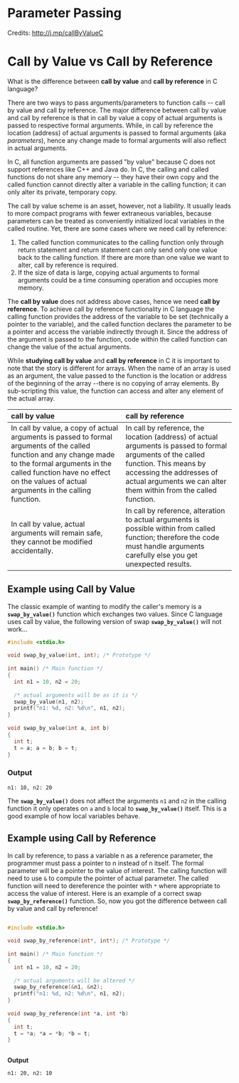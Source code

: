 
# Parameter Passing

Credits: http://j.mp/callByValueC 

# Call by Value vs Call by Reference

What is the difference between **call by value** and **call by reference** in C language?

There are two ways to pass arguments/parameters to function calls -- call by value and call by reference. The major difference between call by value and call by reference is that in call by value a copy of actual arguments is passed to respective formal arguments. While, in call by reference the location (address) of actual arguments is passed to formal arguments (aka *parameters*), hence any change made to formal arguments will also reflect in actual arguments.

In C, all function arguments are passed "by value" because C does not support references like C++ and Java do. In C, the calling and called functions do not share any memory -- they have their own copy and the called function cannot directly alter a variable in the calling function; it can only alter its private, temporary copy.

The call by value scheme is an asset, however, not a liability. It usually leads to more compact programs with fewer extraneous variables, because parameters can be treated as conveniently initialized local variables in the called routine. Yet, there are some cases where we need call by reference:
 
1. The called function communicates to the calling function only through return statement and return statement can only send only one value back to the calling function. If there are more than one value we want to alter, call by reference is required. 
2. If the size of data is large, copying actual arguments to formal arguments could be a time consuming operation and occupies more memory.

The **call by value** does not address above cases, hence we need **call by reference**. To achieve call by reference functionality in C language the calling function provides the address of the variable to be set (technically a pointer to the variable), and the called function declares the parameter to be a pointer and access the variable indirectly through it. Since the address of the argument is passed to the function, code within the called function can change the value of the actual arguments.

While **studying call by value** and **call by reference** in C it is important to note that the story is different for arrays. When the name of an array is used as an argument, the value passed to the function is the location or address of the beginning of the array --there is no copying of array elements. By sub-scripting this value, the function can access and alter any element of the actual array.

| call by value     | call by reference|
|:------------------|:-----------------|
|In call by value, a copy of actual arguments is passed to formal arguments of the called function and any change made to the formal arguments in the called function have no effect on the values of actual arguments in the calling function.| In call by reference, the location (address) of actual arguments is passed to formal arguments of the called function. This means by accessing the addresses of actual arguments we can alter them within from the called function.|
|In call by value, actual arguments will remain safe, they cannot be modified accidentally.| In call by reference, alteration to actual arguments is possible within from called function; therefore the code must handle arguments carefully else you get unexpected results.|

 
## Example using Call by Value  
The classic example of wanting to modify the caller's memory is a **`swap_by_value()`** function which exchanges two values. Since C language uses call by value, the following version of swap **`swap_by_value()`** will not work...

```c
#include <stdio.h>
 
void swap_by_value(int, int); /* Prototype */
 
int main() /* Main function */
{
  int n1 = 10, n2 = 20;
 
  /* actual arguments will be as it is */
  swap_by_value(n1, n2);
  printf("n1: %d, n2: %d\n", n1, n2);
}
 
void swap_by_value(int a, int b)
{
  int t;
  t = a; a = b; b = t;
}
```

### Output   
```
n1: 10, n2: 20
```
The **`swap_by_value()`** does not affect the arguments `n1` and `n2` in the calling function it only operates on `a` and `b` local to **`swap_by_value()`** itself. This is a good example of how local variables behave.

## Example using Call by Reference
In call by reference, to pass a variable n as a reference parameter, the programmer must pass a pointer to n instead of n itself. The formal parameter will be a pointer to the value of interest. The calling function will need to use `&` to compute the pointer of actual parameter. The called function will need to dereference the pointer with `*` where appropriate to access the value of interest. Here is an example of a correct swap **`swap_by_reference()`** function. So, now you got the difference between call by value and call by reference!

```c

#include <stdio.h>
 
void swap_by_reference(int*, int*); /* Prototype */
 
int main() /* Main function */
{
  int n1 = 10, n2 = 20;
 
  /* actual arguments will be altered */
  swap_by_reference(&n1, &n2);
  printf("n1: %d, n2: %d\n", n1, n2);
}
 
void swap_by_reference(int *a, int *b)
{
  int t;
  t = *a; *a = *b; *b = t;
}
 
```

**Output**  
```
n1: 20, n2: 10
```